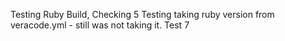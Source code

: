 Testing Ruby Build, Checking 5
Testing taking ruby version from veracode.yml - still was not taking it. Test 7
